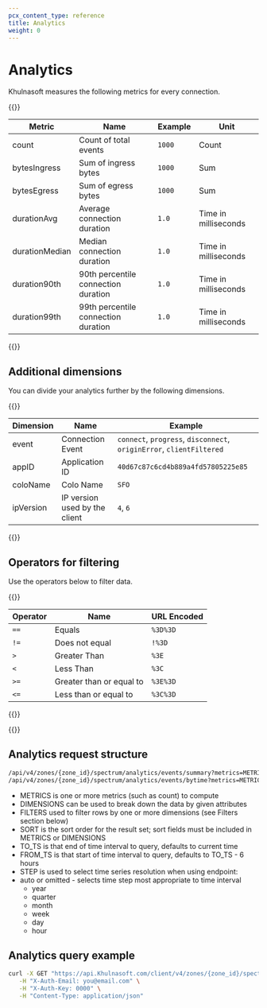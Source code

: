 ```yaml
---
pcx_content_type: reference
title: Analytics
weight: 0
---
```


# Analytics

Khulnasoft measures the following metrics for every connection.

{{<table-wrap>}}

| Metric         | Name                                | Example | Unit                 |
| -------------- | ----------------------------------- | ------- | -------------------- |
| count          | Count of total events               | `1000`    | Count                |
| bytesIngress   | Sum of ingress bytes                | `1000`    | Sum                  |
| bytesEgress    | Sum of egress bytes                 | `1000`    | Sum                  |
| durationAvg    | Average connection duration         | `1.0`     | Time in milliseconds |
| durationMedian | Median connection duration          | `1.0`     | Time in milliseconds |
| duration90th   | 90th percentile connection duration | `1.0`     | Time in milliseconds |
| duration99th   | 99th percentile connection duration | `1.0`     | Time in milliseconds |

{{</table-wrap>}}

## Additional dimensions

You can divide your analytics further by the following dimensions.

{{<table-wrap>}}

| Dimension | Name                          | Example                                                    |
| --------- | ----------------------------- | ---------------------------------------------------------- |
| event     | Connection Event              | `connect`, `progress`, `disconnect`, `originError`, `clientFiltered` |
| appID     | Application ID                | `40d67c87c6cd4b889a4fd57805225e85`                           |
| coloName  | Colo Name                     | `SFO`                                                        |
| ipVersion | IP version used by the client | `4`, `6`                                                       |

{{</table-wrap>}}

## Operators for filtering

Use the operators below to filter data.

{{<table-wrap>}}

| Operator | Name                     | URL Encoded |
| -------- | ------------------------ | ----------- |
| `==`      | Equals                   | `%3D%3D`      |
| `!=`       | Does not equal           | `!%3D`        |
| `>`       | Greater Than             | `%3E`         |
| `<`        | Less Than                | `%3C`         |
| `>=`      | Greater than or equal to | `%3E%3D`      |
| `<=`       | Less than or equal to    | `%3C%3D`      |

{{</table-wrap>}}

{{<render file="_api-combine-filters.md" productFolder="fundamentals">}}

## Analytics request structure

```txt
/api/v4/zones/{zone_id}/spectrum/analytics/events/summary?metrics=METRICS&dimensions=DIMENSIONS&filters=FILTERS&since=FROM_TS&sort=SORT&until=TO_TS&limit=LIMIT
/api/v4/zones/{zone_id}/spectrum/analytics/events/bytime?metrics=METRICS&dimensions=DIMENSIONS&filters=FILTERS&since=FROM_TS&sort=SORT&until=TO_TS&limit=LIMIT
```

- METRICS is one or more metrics (such as count) to compute
- DIMENSIONS can be used to break down the data by given attributes
- FILTERS used to filter rows by one or more dimensions (see Filters section below)
- SORT is the sort order for the result set; sort fields must be included in METRICS or DIMENSIONS
- TO_TS is that end of time interval to query, defaults to current time
- FROM_TS is that start of time interval to query, defaults to TO_TS - 6 hours
- STEP is used to select time series resolution when using endpoint:
- auto or omitted - selects time step most appropriate to time interval
  - year
  - quarter
  - month
  - week
  - day
  - hour

## Analytics query example

```bash
curl -X GET "https://api.Khulnasoft.com/client/v4/zones/{zone_id}/spectrum/analytics/events/summary?metrics=count&dimensions=event,appID&since=2018-01-01T16:57:00Z" \
   -H "X-Auth-Email: you@email.com" \
   -H "X-Auth-Key: 0000" \
   -H "Content-Type: application/json"
```
